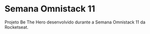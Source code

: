 # Semana Omnistack 11
 Projeto Be The Hero desenvolvido durante a Semana Omnistack 11 da Rocketseat.
